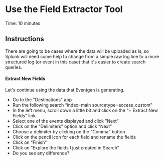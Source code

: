 # Use the Field Extractor Tool
Time: 10 minutes

## Instructions
There are going to be cases where the data will be uploaded as is, so Splunk will need some help to change from a simple raw log line to a more structured log (or event in this case) that it's easier to create search queries.

#### Extract New Fields
Let's continue using the data that Eventgen is generating.

- Go to the "Destinations" app
- Run the following search “index=main sourcetype=access_custom”
- In the left menu, scroll down a little bit and click on the "+ Extract New Fields" link
- Select one of the events displayed and click ”Next”
- Click on the “Delimiters” option and click “Next”
- Choose a delimiter by clicking on the "Comma" button
- Click on the pencil icon for each field and rename the fields
- Click on “Finish”
- Click on ”Explore the fields I just created in Search”
- Do you see any difference?
